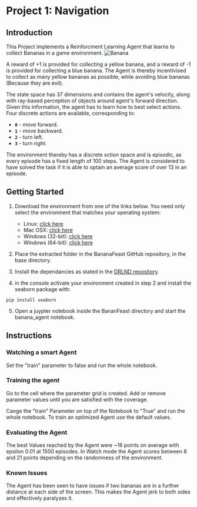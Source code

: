 [//]: # (Image References)

[image1]: https://user-images.githubusercontent.com/10624937/42135619-d90f2f28-7d12-11e8-8823-82b970a54d7e.gif "Trained Agent"

[banana]: https://media.giphy.com/media/1uPiL9Amv5zkk/giphy.gif
"Banana"

# Project 1: Navigation

## Introduction

This Project implements a Reinforcment Learning Agent that learns to collect Bananas in a game environment.
![Banana][banana]

A reward of +1 is provided for collecting a yellow banana, and a reward of -1 is provided for collecting a blue banana.  The Agent is thereby incentivised to collect as many yellow bananas as possible, while avoiding blue bananas (Because they are evil).

The state space has 37 dimensions and contains the agent's velocity, along with ray-based perception of objects around agent's forward direction.  Given this information, the agent has to learn how to best select actions.  Four discrete actions are available, corresponding to:
- **`0`** - move forward.
- **`1`** - move backward.
- **`2`** - turn left.
- **`3`** - turn right.

The environment thereby has a discrete sction space and is episodic, as every episode has a fixed length of 100 steps. The Agent is considered to have solved the task if it is able to optain an average score of over 13 in an episode.

## Getting Started

1. Download the environment from one of the links below.  You need only select the environment that matches your operating system:
    - Linux: [click here](https://s3-us-west-1.amazonaws.com/udacity-drlnd/P1/Banana/Banana_Linux.zip)
    - Mac OSX: [click here](https://s3-us-west-1.amazonaws.com/udacity-drlnd/P1/Banana/Banana.app.zip)
    - Windows (32-bit): [click here](https://s3-us-west-1.amazonaws.com/udacity-drlnd/P1/Banana/Banana_Windows_x86.zip)
    - Windows (64-bit): [click here](https://s3-us-west-1.amazonaws.com/udacity-drlnd/P1/Banana/Banana_Windows_x86_64.zip)

2. Place the extracted folder in the BananaFeast GitHub repository, in the base directory.

3. Install the dependancies as stated in the [DRLND repository](https://github.com/udacity/deep-reinforcement-learning#dependencies).

4. in the console activate your environment created in step 2 and install the seaborn package with:
```
pip install seaborn 
```
5. Open a juypter notebook inside the BananFeast directory and start the banana_agent notebook.

## Instructions

### Watching a smart Agent

Set the "train" parameter to false and run the whole notebook.


### Training the agent

Go to the cell where the parameter grid is created.
Add or remove parameter values until you are satisfied with the coverage.

Cange the "train" Parameter on top of the Notebook to "True" and run the whole notebook.
To train an optimized Agent use the default values.

### Evaluating the Agent

The best Values reached by the Agent were ~16 points on average with epsilon 0.01 at 1500 episodes.
In Watch mode the Agent scores between 8 and 21 points depending on the randomness of the environment.

### Known Issues

The Agent has been seen to have issues if two bananas are in a further distance at each side of the screen. This makes the Agent jerk to both sides and effectively paralyzes it.
